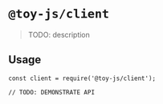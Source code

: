 # `@toy-js/client`

> TODO: description

## Usage

```
const client = require('@toy-js/client');

// TODO: DEMONSTRATE API
```
